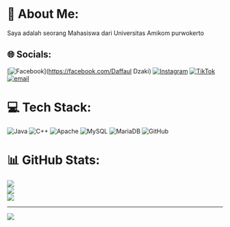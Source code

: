 # 💫 About Me:
Saya adalah seorang Mahasiswa dari Universitas Amikom purwokerto<br>


## 🌐 Socials:
[![Facebook](https://img.shields.io/badge/Facebook-%231877F2.svg?logo=Facebook&logoColor=white)](https://facebook.com/Daffaul Dzaki) [![Instagram](https://img.shields.io/badge/Instagram-%23E4405F.svg?logo=Instagram&logoColor=white)](https://instagram.com/fatihdaffauldzaki) [![TikTok](https://img.shields.io/badge/TikTok-%23000000.svg?logo=TikTok&logoColor=white)](https://tiktok.com/@lord.daffaul_dzaki) [![email](https://img.shields.io/badge/Email-D14836?logo=gmail&logoColor=white)](mailto:fatihdaffauldzaki@gmail.com) 

# 💻 Tech Stack:
![Java](https://img.shields.io/badge/java-%23ED8B00.svg?style=for-the-badge&logo=openjdk&logoColor=white) ![C++](https://img.shields.io/badge/c++-%2300599C.svg?style=for-the-badge&logo=c%2B%2B&logoColor=white) ![Apache](https://img.shields.io/badge/apache-%23D42029.svg?style=for-the-badge&logo=apache&logoColor=white) ![MySQL](https://img.shields.io/badge/mysql-4479A1.svg?style=for-the-badge&logo=mysql&logoColor=white) ![MariaDB](https://img.shields.io/badge/MariaDB-003545?style=for-the-badge&logo=mariadb&logoColor=white) ![GitHub](https://img.shields.io/badge/github-%23121011.svg?style=for-the-badge&logo=github&logoColor=white)
# 📊 GitHub Stats:
![](https://github-readme-stats.vercel.app/api?username=Shaozaki&theme=dark&hide_border=false&include_all_commits=false&count_private=false)<br/>
![](https://nirzak-streak-stats.vercel.app/?user=Shaozaki&theme=dark&hide_border=false)<br/>
![](https://github-readme-stats.vercel.app/api/top-langs/?username=Shaozaki&theme=dark&hide_border=false&include_all_commits=false&count_private=false&layout=compact)

---
[![](https://visitcount.itsvg.in/api?id=Shaozaki&icon=5&color=7)](https://visitcount.itsvg.in)

<!-- Proudly created with GPRM ( https://gprm.itsvg.in ) -->
